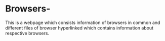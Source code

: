 # Browsers-
This is a webpage which consists information of browsers in common and different files of browser hyperlinked which contains information about respective browsers.
